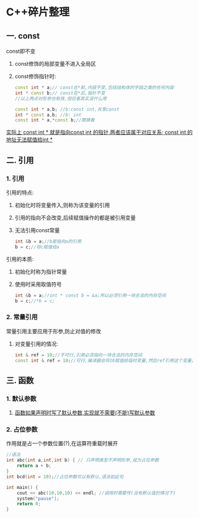 # C++碎片整理

## 一. const

const即不变

1. const修饰的局部变量不进入全局区

2. const修饰指针时:

   ```C++
   const int * a;// const在*前,内容不变,包括结构体的字段之类的任何内容
   int * const b;// const在*后,指针不变
   //以上两点对形参也有效,但后者其实没什么用
   
   const int * a,b; //b:const int,共享const
   int * const a,b; //b: int
   const int * a,*const b;//猜猜看
   ```

<u>实际上 const int * 就是指向const int 的指针,两者应该属于对应关系; const int 的地址无法赋值给int *</u>

## 二. 引用

### 1. 引用

引用的特点: 

1. 初始化时将变量传入,则称为该变量的引用

2. 引用的指向不会改变,后续赋值操作的都是被引用变量

3. 无法引用const常量

   ```c++
   int &b = a;//b是指向a的引用
   b = c;//将c赋值给a
   ```

引用的本质:

1. 初始化时称为指针常量

2. 使用时采用取值符号

   ```c++
   int &b = a;//int * const b = &a;所以必须引用一块合法的内存空间
   b = c;//*b = c;
   ```

### 2. 常量引用

常量引用主要应用于形参,防止对值的修改

1. 对变量引用的情况:

   ```c++
   int & ref = 10;//不可行,引用必须指向一块合法的内存空间
   const int & ref = 10;//可行,编译器会将10赋值给临时变量,然后ref引用这个变量;ref只读,不可修改
   ```

   

## 三. 函数

### 1. 默认参数

1. <u>函数如果声明时写了默认参数,实现就不需要(不能)写默认参数</u>

### 2. 占位参数

作用就是占一个参数位置(?),在运算符重载时展开

```c++
//语法
int abc(int a,int,int b) { // 只声明类型不声明形参,成为占位参数
	return a + b;
}
int bcd(int = 10);//占位参数可以有默认,语法如此句

int main() {
	cout << abc(10,10,10) << endl; //调用时需要传(没有默认值的情况下)
	system("pause");
	return 0;
}
```

